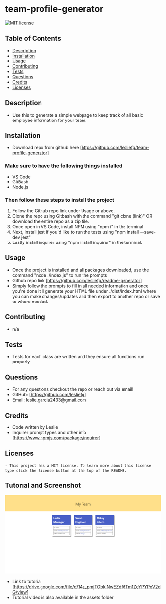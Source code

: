 # team-profile-generator

[![MIT license](https://img.shields.io/badge/License-MIT-blue.svg)](https://lbesson.mit-license.org/)

## Table of Contents
* [Description](#description)
* [Installation](#installation)
* [Usage](#usage)
* [Contributing](#contributing)
* [Tests](#tests)
* [Questions](#questions)
* [Credits](#credits)
* [Licenses](#license)

## Description
- Use this to generate a simple webpage to keep track of all basic employee information for your team.

## Installation
- Download repo from github here [https://github.com/lesliefg/team-profile-generator]

### Make sure to have the following things installed
* VS Code
* GitBash
* Node.js

### Then follow these steps to install the project
1. Follow the Github repo link under Usage or above.
2. Clone the repo using Gitbash with the command "git clone (link)" OR download the entire repo as a zip file.
3. Once open in VS Code, install NPM using "npm i" in the terminal
4. Next, install jest if you'd like to run the tests using "npm install --save-dev jest"
5. Lastly install inquirer using "npm install inquirer" in the terminal. 

## Usage
- Once the project is installed and all packages downloaded, use the command "node ./index.js" to run the prompts
- Github repo link [https://github.com/lesliefg/readme-generator]
- Simply follow the prompts to fill in all needed information and once you're done it'll generate your HTML file under ./dist/index.html where you can make changes/updates and then export to another repo or save to where needed.

## Contributing
- n/a

## Tests
- Tests for each class are written and they ensure all functions run properly

## Questions
- For any questions checkout the repo or reach out via email!  
- GitHub: [https://github.com/lesliefg]
- Email: leslie.garcia2433@gmail.com

## Credits
- Code written by Leslie
- Inquirer prompt types and other info [https://www.npmjs.com/package/inquirer]

## Licenses
    - This project has a MIT license. To learn more about this license type click the license button at the top of the README.

## Tutorial and Screenshot
![alt text](/assets/screenshot.png)
- Link to tutorial [https://drive.google.com/file/d/14z_pmjTObklNwEZdf6Tm1ZeYPYPxV2dG/view]
- Tutorial video is also available in the assets folder
